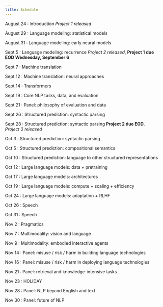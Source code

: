 ```yaml
---
title: Schedule
---
```


August 24
: Introduction *Project 1 released*

August 29
: Language modeling: statistical models

August 31
: Language modeling: early neural models

Sept 5
: Language modeling: recurrence *Project 2 released*, **Project 1 due EOD Wednesday, September 6**

Sept 7
: Machine translation

Sept 12
: Machine translation: neural approaches

Sept 14
: Transformers

Sept 19
: Core NLP tasks, data, and evaluation

Sept 21
: Panel: philosophy of evaluation and data

Sept 26
: Structured prediction: syntactic parsing

Sept 28
: Structured prediction: syntactic parsing **Project 2 due EOD**, *Project 3 released* 

Oct 3
: Structured prediction: syntactic parsing

Oct 5
: Structured prediction: compositional semantics

Oct 10
: Structured prediction: language to other structured representations

Oct 12
: Large language models: data + pretraining

Oct 17
: Large language models: architectures

Oct 19
: Large language models: compute + scaling + efficiency

Oct 24
: Large language models: adaptation + RLHF

Oct 26
: Speech

Oct 31
: Speech

Nov 2
: Pragmatics

Nov 7
: Multimodality: vision and language

Nov 9
: Multimodality: embodied interactive agents

Nov 14
: Panel: misuse / risk / harm in building language technologies

Nov 16
: Panel: misuse / risk / harm in deploying language technologies

Nov 21
: Panel: retrieval and knowledge-intensive tasks

Nov 23
: HOLIDAY

Nov 28
: Panel: NLP beyond English and text

Nov 30
: Panel: future of NLP
